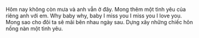 Hôm nay không còn mưa và anh vẫn ở đây.
Mong thêm một tình yêu của riêng anh với em.
Why baby why, baby I miss you I miss you I love you.
Mong sao cho đôi ta sẽ mãi bên nhau ngày sau.
Dựng xây những chiếc hôn nồng nàn một tình yêu.